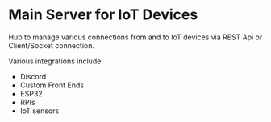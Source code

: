 # Main Server for IoT Devices

Hub to manage various connections from and to IoT devices via REST Api or Client/Socket connection. 

Various integrations include:
- Discord
- Custom Front Ends
- ESP32
- RPIs
- IoT sensors
